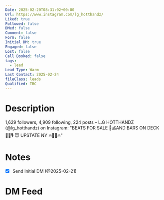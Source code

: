 ```yaml
---
Date: 2025-02-20T08:31:02+00:00
Url: https://www.instagram.com/lg_hotthandz/
Liked: true
Followed: false
DMed: false
Comment: false
Form: false
Initial DM: true
Engaged: false
Lost: false
Call Booked: false
tags:
  - lead
Lead Type: Warm
Last Contact: 2025-02-24
fileClass: leads
Qualified: TBC
---
```

# Description
1,629 followers, 4,909 following, 224 posts – L.G HOTTHANDZ (@lg_hotthandz) on Instagram: "BEATS FOR SALE 🎹💰AND BARS ON DECK✍🏽🎙 😈 UPSTATE NY 🔥🙌🏽🔥"
# Notes
- [x] Send Initial DM (@2025-02-21)
# DM Feed